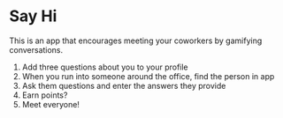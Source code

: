 # Say Hi

This is an app that encourages meeting your coworkers by gamifying conversations. 

1. Add three questions about you to your profile
2. When you run into someone around the office, find the person in app
3. Ask them questions and enter the answers they provide
4. Earn points?
5. Meet everyone!
